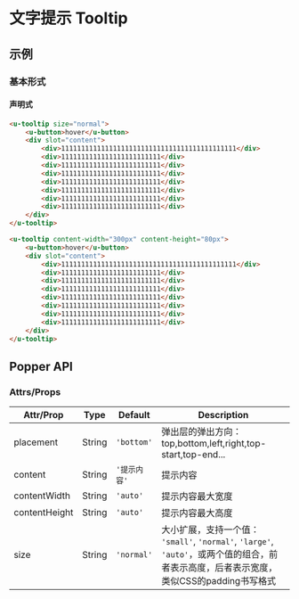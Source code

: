 # 文字提示 Tooltip

## 示例
### 基本形式

#### 声明式
``` html
<u-tooltip size="normal">
    <u-button>hover</u-button>
    <div slot="content">
        <div>11111111111111111111111111111111111111111111</div>
        <div>1111111111111111111111111</div>
        <div>1111111111111111111111111</div>
        <div>1111111111111111111111111</div>
        <div>1111111111111111111111111</div>
        <div>1111111111111111111111111</div>
        <div>1111111111111111111111111</div>
        <div>1111111111111111111111111</div>
    </div>
</u-tooltip>
```

``` html
<u-tooltip content-width="300px" content-height="80px">
    <u-button>hover</u-button>
    <div slot="content">
        <div>11111111111111111111111111111111111111111111</div>
        <div>1111111111111111111111111</div>
        <div>1111111111111111111111111</div>
        <div>1111111111111111111111111</div>
        <div>1111111111111111111111111</div>
        <div>1111111111111111111111111</div>
        <div>1111111111111111111111111</div>
        <div>1111111111111111111111111</div>
    </div>
</u-tooltip>
```

## Popper API
### Attrs/Props

| Attr/Prop | Type | Default | Description |
| --------- | ---- | ------- | ----------- |
| placement | String | `'bottom'` | 弹出层的弹出方向：top,bottom,left,right,top-start,top-end... |
| content | String | `'提示内容'` | 提示内容 |
| contentWidth | String | `'auto'` | 提示内容最大宽度 |
| contentHeight | String | `'auto'` | 提示内容最大高度 |
| size | String | `'normal'` | 大小扩展，支持一个值： `'small'`, `'normal'`, `'large'`, `'auto'`，或两个值的组合，前者表示高度，后者表示宽度，类似CSS的padding书写格式 |

